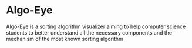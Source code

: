 <h1>Algo-Eye</h1>
<p>Algo-Eye is a sorting algorithm visualizer aiming to help computer science students to better understand all the necessary components and the mechanism of the most known sorting algorithm </p>
